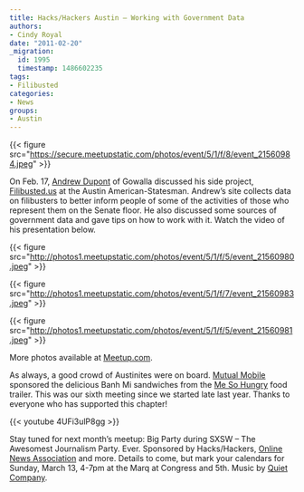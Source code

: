 ```yaml
---
title: Hacks/Hackers Austin – Working with Government Data
authors:
- Cindy Royal
date: "2011-02-20"
_migration:
  id: 1995
  timestamp: 1486602235
tags:
- Filibusted
categories:
- News
groups:
- Austin
---
```


{{< figure src="https://secure.meetupstatic.com/photos/event/5/1/f/8/event_21560984.jpeg" >}}

On Feb. 17, [Andrew Dupont][1] of Gowalla discussed his side project, [Filibusted.us][2] at the Austin American-Statesman. Andrew&#8217;s site collects data on filibusters to better inform people of some of the activities of those who represent them on the Senate floor. He also discussed some sources of government data and gave tips on how to work with it. Watch the video of his presentation below.

{{< figure src="http://photos1.meetupstatic.com/photos/event/5/1/f/5/event_21560980.jpeg" >}}

{{< figure src="http://photos1.meetupstatic.com/photos/event/5/1/f/7/event_21560983.jpeg" >}}

{{< figure src="http://photos1.meetupstatic.com/photos/event/5/1/f/5/event_21560981.jpeg" >}}

More photos available at [Meetup.com][3].

As always, a good crowd of Austinites were on board. [Mutual Mobile][4] sponsored the delicious Banh Mi sandwiches from the [Me So Hungry][5] food trailer. This was our sixth meeting since we started late last year. Thanks to everyone who has supported this chapter!

{{< youtube 4UFi3ulP8gg >}}

Stay tuned for next month&#8217;s meetup: Big Party during SXSW &#8211; The Awesomest Journalism Party. Ever. Sponsored by Hacks/Hackers, [Online News Association][6] and more. Details to come, but mark your calendars for Sunday, March 13, 4-7pm at the Marq at Congress and 5th. Music by [Quiet Company][7].

 [1]: http://andrewdupont.net
 [2]: http://www.filbusted.us
 [3]: http://meetupaustin.hackshackers.com/events/16483243/
 [4]: http://www.mutualmobile.com/
 [5]: http://www.mesohungry.biz/
 [6]: http://journalists.org/
 [7]: http://www.quietcompanymusic.com